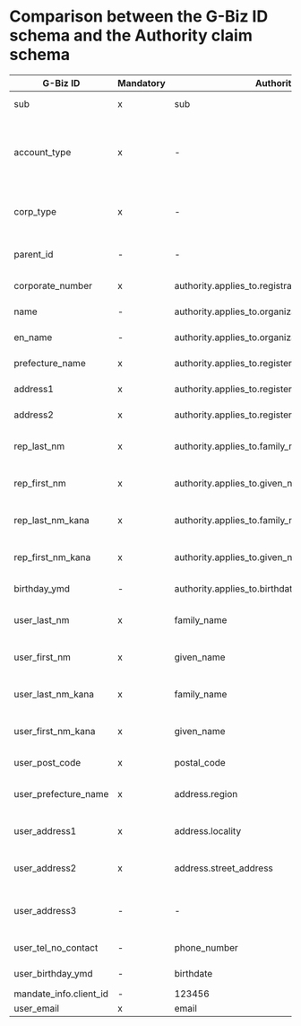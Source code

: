 # Comparison between the G-Biz ID schema and the Authority claim schema

| G-Biz ID | Mandatory | Authority Claim | Sample | Note |
| ---- | ---- | ---- | ---- | ---- |
| sub | x | sub | 1242 | identifier of the subscriber |
| account_type | x | - | 1 | account type of the METI's IdP. 1: gBizID entry, 2: gBizID prime, 3: gBizID member |
| corp_type | x | - | 1 | type of the legal entity. 1: Legal entity, 2: Self-employee |
| parent_id | - | - | 1200 | parent account identifier for gBizID member |
| corporate_number | x | authority.applies_to.registration_number | 27101007182XX | corporate number |
| name | - | authority.applies_to.organization_name | aaa 株式会社 | company name in Japanese |
| en_name | - | authority.applies_to.organization_name | aaa corporation | company name in English |
| prefecture_name | x | authority.applies_to.registered_address.region | 13 | prefecture code in JIS X 0401 |
| address1 | x | authority.applies_to.registered_address.locality | 渋谷区 | city name in Japanese |
| address2 | x | authority.applies_to.registered_address.street_address | 〇〇〇丁目〇番〇号 | street address in Japanese |
| rep_last_nm | x | authority.applies_to.family_name | 山田 | representative's family name in Japanese Kanji |
| rep_first_nm | x | authority.applies_to.given_name | 太郎 | representative's given name in Japanese Kanji |
| rep_last_nm_kana | x | authority.applies_to.family_name | ヤマダ | representative's family name in Japanese Kana |
| rep_first_nm_kana | x | authority.applies_to.given_name | タロウ | representative's given name in Japanese Kana |
| birthday_ymd | - | authority.applies_to.birthdate | 1980-01-01 | representative's birthdate |
| user_last_nm | x | family_name | 山田 | user's family name in Japanese Kanji |
| user_first_nm | x | given_name | 太郎 | user's given name in Japanese Kanji |
| user_last_nm_kana | x | family_name | ヤマダ | user's family name in Japanese Kana |
| user_first_nm_kana | x | given_name | タロウ | user's given name in Japanese Kana |
| user_post_code | x | postal_code | 0000000 | user's postal code |
| user_prefecture_name | x | address.region | 13 | user's prefecture code in JIS X 0401 |
| user_address1 | x | address.locality | 渋谷区 | user's locality in Japanese Kanji |
| user_address2 | x | address.street_address | 〇〇〇丁目〇番〇号 | user's street address in Japanese |
| user_address3 | - | - | 〇〇ビル | user's street address in detail in Japanese |
| user_tel_no_contact | - | phone_number | 1111111111 | user's phone number |
| user_birthday_ymd | - | birthdate | 1980-01-01 | user's birth date |
| mandate_info.client_id | - | 123456 | client_id for a RP to mandate |
| user_email | x | email | yamada.tarou@example.co.jp | user's email |
